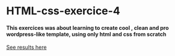 # HTML-css-exercice-4

#### This exercices was about learning to create cool , clean and pro wordpress-like template, using only html and css from scratch

[See results here](https://flavianomucedda.github.io/HTML-css-exercice-4/)
